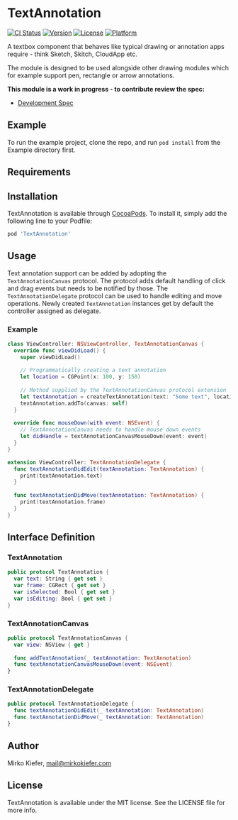# TextAnnotation

[![CI Status](https://img.shields.io/travis/blackbeltlabs/TextAnnotation.svg?style=flat)](https://travis-ci.org/blackbeltlabs/TextAnnotation)
[![Version](https://img.shields.io/cocoapods/v/TextAnnotation.svg?style=flat)](https://cocoapods.org/pods/TextAnnotation)
[![License](https://img.shields.io/cocoapods/l/TextAnnotation.svg?style=flat)](https://cocoapods.org/pods/TextAnnotation)
[![Platform](https://img.shields.io/cocoapods/p/TextAnnotation.svg?style=flat)](https://cocoapods.org/pods/TextAnnotation)

A textbox component that behaves like typical drawing or annotation apps require - think Sketch, Skitch, CloudApp etc.

The module is designed to be used alongside other drawing modules which for example support pen, rectangle or arrow annotations.

**This module is a work in progress - to contribute review the spec:**

- [Development Spec](Spec/Specification.md)

## Example

To run the example project, clone the repo, and run `pod install` from the Example directory first.

## Requirements

## Installation

TextAnnotation is available through [CocoaPods](https://cocoapods.org). To install
it, simply add the following line to your Podfile:

```ruby
pod 'TextAnnotation'
```

## Usage

Text annotation support can be added by adopting the `TextAnnotationCanvas` protocol.
The protocol adds default handling of click and drag events but needs to be notified by those.
The `TextAnnotationDelegate` protocol can be used to handle editing and move operations.
Newly created `TextAnnotation` instances get by default the controller assigned as delegate.

### Example

```swift
class ViewController: NSViewController, TextAnnotationCanvas {
  override func viewDidLoad() {
    super.viewDidLoad()
    
    // Programmatically creating a text annotation
    let location = CGPoint(x: 100, y: 150)
    
    // Method supplied by the TextAnnotationCanvas protocol extension
    let textAnnotation = createTextAnnotation(text: "Some text", location: location)
    textAnnotation.addTo(canvas: self)
  }
  
  override func mouseDown(with event: NSEvent) {
    // TextAnnotationCanvas needs to handle mouse down events
    let didHandle = textAnnotationCanvasMouseDown(event: event)
  }
}

extension ViewController: TextAnnotationDelegate {
  func textAnnotationDidEdit(textAnnotation: TextAnnotation) {
    print(textAnnotation.text)
  }
  
  func textAnnotationDidMove(textAnnotation: TextAnnotation) {
    print(textAnnotation.frame)
  }
}
```

## Interface Definition

### TextAnnotation

```swift
public protocol TextAnnotation {
  var text: String { get set }
  var frame: CGRect { get set }
  var isSelected: Bool { get set }
  var isEditing: Bool { get set }
}
```

### TextAnnotationCanvas

```swift
public protocol TextAnnotationCanvas {
  var view: NSView { get }
  
  func addTextAnnotation(_ textAnnotation: TextAnnotation)
  func textAnnotationCanvasMouseDown(event: NSEvent)
}
```

### TextAnnotationDelegate

```swift
public protocol TextAnnotationDelegate {
  func textAnnotationDidEdit(_ textAnnotation: TextAnnotation)
  func textAnnotationDidMove(_ textAnnotation: TextAnnotation)
}
```


## Author

Mirko Kiefer, mail@mirkokiefer.com

## License

TextAnnotation is available under the MIT license. See the LICENSE file for more info.
